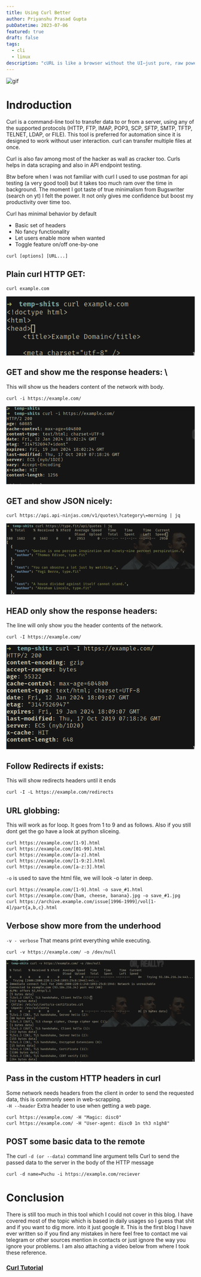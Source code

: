 ```yaml
---
title: Using Curl Better
author: Priyanshu Prasad Gupta
pubDatetime: 2023-07-06
featured: true
draft: false
tags:
  - cli
  - linux
description: "cURL is like a browser without the UI—just pure, raw power to move data to and from servers. It’s the go-to tool for developers, sysadmins, and anyone who loves working close to the metal."
---
```



![gif](https://i.imgur.com/iwatVcO.gif)

# Indroduction
Curl is a command-line tool to transfer data to or from a server,
using any of the supported protocols (HTTP, FTP, IMAP, POP3, SCP, SFTP, SMTP, TFTP, TELNET, LDAP, or FILE).
This tool is preferred for automation since it is designed to work without user interaction.
curl can transfer multiple files at once.

Curl is also fav among most of the hacker as wall as cracker too.
Curls helps in data scraping and also in API endpoint testing.

Btw before when I was not familiar with curl I used to use postman for api testing (a very good tool)
but it takes too much ram over the time in background. The moment I got taste of true minimalism from Bugswriter (search on yt)
I felt the power. It not only gives me confidence but boost my productivity over time too.

Curl has minimal behavior by default
- Basic set of headers
- No fancy functionality
- Let users enable more when wanted
- Toggle feature on/off one-by-one

```fish
curl [options] [URL...]
```

## Plain curl HTTP GET:
```fish
curl example.com
```
![](one.png)

## GET and show me the response headers: \
This will show us the headers content of the network with body.
```fish
curl -i https://example.com/
```
![](two.png)

## GET and show JSON nicely:
```fish
curl https://api.api-ninjas.com/v1/quotes\?category\=morning | jq
```
![](three.png)

## HEAD only show the response headers:
The line will only show you the header contents of the network.
```fish
curl -I https://example.com/
```
![](four.png)

## Follow Redirects if exists:
This will show redirects headers until it ends
```fish
curl -I -L https://example.com/redirects
```

## URL globbing:

This will work as for loop. It goes from 1 to 9 and as follows. Also if you still dont get the
go have a look at python sliceing.
```fish
curl https://example.com/[1-9].html
curl https://example.com/[01-99].html
curl https://example.com/[a-z].html
curl https://example.com/[1-9:2].html
curl https://example.com/[a-z:3].html
```
```-o``` is used to save the html file, we will look -o later in deep.
```fish
curl https://example.com/[1-9].html -o save_#1.html
curl https://example.com/{ham, cheese, banana}.jpg -o save_#1.jpg
curl https://archive.example.com/issue[1996-1999]/vol[1-4]/part{a,b,c}.html
```

## Verbose show more from the underhood
```-v - verbose```
That means print everything while executing.
```fish
curl -v https://example.com/ -o /dev/null
```
![](five.png)

## Pass in the custom HTTP headers in curl
Some network needs headers from the client in order to send the requested data,
this is commonly seen in web-scrapping. \
```-H --header```  Extra header to use when getting a web page.
```fish
curl https://example.com/ -H "Magic: disc0"
curl https://example.com/ -H "User-agent: disc0 1n th3 n1gh8"
```

## POST some basic data to the remote
The curl ```-d (or --data)``` command line argument tells
Curl to send the passed data to the server in the body of the HTTP message
```fish
curl -d name=Puchu -i https://example.com/reciever
```

# Conclusion
There is still too much in this tool which I could not cover in this blog. I have covered most of
the topic which is based in daily usages so I guess that shit and if you want to dig more.
into it just google it.
This is the first blog I have ever written
so if you find any mistakes in here feel free to contact me vai telegram or other sources mention in contacts
or just ignore the way you ignore your problems. I am also attaching a video below from where I took these reference.

### [Curl Tutorial](https://youtube.com/watch?v=I6id1Y0YuNk) 
